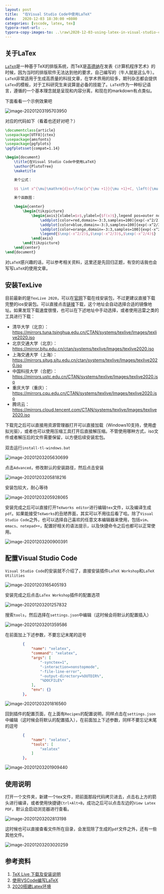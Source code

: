 ```yaml
---
layout: post
title:  "在Visual Studio Code中使用LaTeX"
date:   2020-12-03 18:30:00 +0800
categories: [vscode, latex, tex]
typora-root-url: ..
typora-copy-images-to: ..\raw\2020-12-03-using-latex-in-visual-studio-code
---
```


## 关于LaTex

[`LaTeX`](https://zh.wikipedia.org/wiki/LaTeX)是一种基于TeX的排版系统，而TeX是[高德纳](https://zh.wikipedia.org/wiki/%E9%AB%98%E5%BE%B7%E7%BA%B3)在发表《计算机程序艺术》的时候，因为当时的排版软件无法达到他的要求，自己编写的（牛人就是这么牛）。`LaTeX`非常适用于生成高质量的科技文章，在学术界用的较多，期刊杂志都会提供`LaTex`的模板，对于工科研究生来说算是必备的技能了。`LaTeX`作为一种标记语言，遵循的一个基本理念就是呈现和内容分离，和现在的markdown有点类似。

下面看看一个示例效果吧

![image-20201203195703950](/raw/2020-12-03-using-latex-in-visual-studio-code/image-20201203195703950.png)


对应的代码如下（看着也还好对吧？）

```latex
\documentclass{article}
\usepackage[UTF8]{ctex}
\usepackage{amsfonts}
\usepackage{pgfplots}
\pgfplotsset{compat=1.14}

\begin{document}
    \title{在Visual Studio Code中使用LaTeX}
    \author{PlutoTree}
    \maketitle

    来个公式：

    $$ \int x^{\mu}\mathrm{d}x=\frac{x^{\mu +1}}{\mu +1}+C, \left({\mu \neq -1}\right) $$
    
    来个函数图：

    \begin{center}
        \begin{tikzpicture}
            \begin{axis}[xlabel=$x$,ylabel={$f(x)$},legend pos=outer north east,axis lines=left]
                \addplot[color=red,domain=-3:3,samples=100]{exp(-x^2/2)};
                \addplot[color=blue,domain=-3:3,samples=100]{exp(-x^2/3)};
                \addplot[color=orange,domain=-3:3,samples=100]{exp(-x^2/4)};
                \legend{$\exp(-x^2/2)$,$\exp(-x^2/3)$,$\exp(-x^2/4)$}
            \end{axis}
        \end{tikzpicture}
    \end{center}
\end{document}
```

对`LaTeX`感兴趣的话，可以参考相关资料，这里还是先回归正题，有空的话我也会写写`LaTeX`的使用文章。

## 安装TexLive

目前最新的是`TexLive 2020`，可以在[官网](https://www.tug.org/texlive/)下载在线安装包，不过更建议直接下载完整的ios安装包。可以直接点击[链接](http://mirror.ctan.org/systems/texlive/Images/texlive2020.iso)下载，这个地址会自动选择合适的镜像地址。如果发现下载速度很慢，也可以在下述地址中手动选择，或者使用迅雷之类的工具进行下载：

- 清华大学（北京）：https://mirrors.tuna.tsinghua.edu.cn/CTAN/systems/texlive/Images/texlive2020.iso
- 北京交通大学（北京）：https://mirror.bjtu.edu.cn/ctan/systems/texlive/Images/texlive2020.iso
- 上海交通大学（上海）：https://mirrors.sjtug.sjtu.edu.cn/ctan/systems/texlive/Images/texlive2020.iso
- 中国科技大学（合肥）：https://mirrors.ustc.edu.cn/CTAN/systems/texlive/Images/texlive2020.iso
- 重庆大学（重庆）：https://mirrors.cqu.edu.cn/CTAN/systems/texlive/Images/texlive2020.iso
- 腾讯云：https://mirrors.cloud.tencent.com/CTAN/systems/texlive/Images/texlive2020.iso

下载完之后可以直接用资源管理器打开可以直接加载（Windows10支持，使用虚拟光驱），或者也可以使用压缩工具打开后直接解压缩。不管使用哪种方式，iso文件或者解压后的文件需要保留，以方便后续安装宏包。

双击运行`install-tl-windows.bat`

![image-20201203205630699](/raw/2020-12-03-using-latex-in-visual-studio-code/image-20201203205630699.png)

点击`Advanced`，修改默认的安装路径，然后点击安装

![image-20201203205818216](/raw/2020-12-03-using-latex-in-visual-studio-code/image-20201203205818216.png)

安装包较大，耐心等待

![image-20201203205928065](/raw/2020-12-03-using-latex-in-visual-studio-code/image-20201203205928065.png)

安装完成之后可以直接打开`TeXworks editor`进行编辑`tex`文件，以及编译生成`pdf`。如果能接受`TeXworks`的丑陋界面，其实可以不用往后看了哈。除了`Visual Studio Code`之外，也可以选择自己喜欢的任意文本编辑器来使用，包括`vim`、`emacs`、`notepad++`，配置好相关的语法提示，以及快捷命令之后也都可以正常使用。

![image-20201203200900391](/raw/2020-12-03-using-latex-in-visual-studio-code/image-20201203200900391.png)

## 配置Visual Studio Code

`Visual Studio Code`的安装就不介绍了，直接安装插件`LaTeX Workshop`和`LaTeX Utilities`

![image-20201203165405193](/raw/2020-12-03-using-latex-in-visual-studio-code/image-20201203165405193.png)

安装完成之后点击`LaTex Workshop`插件的配置选项

![image-20201203201257832](/raw/2020-12-03-using-latex-in-visual-studio-code/image-20201203201257832.png)

搜索`tools`，然后选择在`settings.json`中编辑（这时候会将默认的配置插入）

![image-20201203201359586](/raw/2020-12-03-using-latex-in-visual-studio-code/image-20201203201359586.png)

在前面加上下述参数，不要忘记末尾的逗号

```json
        {
            "name": "xelatex",
            "command": "xelatex",
            "args": [
                "-synctex=1",
                "-interaction=nonstopmode",
                "-file-line-error",
                "-output-directory=%OUTDIR%",
                "%DOCFILE%"
            ],
            "env": {}
        },
```

![image-20201203201816560](/raw/2020-12-03-using-latex-in-visual-studio-code/image-20201203201816560.png)

回到插件的配置页面，在上面有`Recipes`的配置说明，同样点击在`settings.json`中编辑（这时候会将默认的配置插入），在前面加上下述参数，同样不要忘记末尾的逗号

```json
        {
            "name": "xelatex",
            "tools": [
                "xelatex"
            ]
        },
```

![image-20201203201909440](/raw/2020-12-03-using-latex-in-visual-studio-code/image-20201203201909440.png)

## 使用说明

打开一个文件夹，新建一个tex文件，把前面那段代码拷贝进去，点击右上方的箭头进行编译，或者使用快捷键`Ctrl+Alt+B`，成功之后可以点击左边的`View Latex PDF`，默认会启动浏览器进行查看。

![image-20201203202813198](/raw/2020-12-03-using-latex-in-visual-studio-code/image-20201203202813198.png)

这时候也可以直接查看文件所在目录，会发现除了生成的`pdf`文件之外，还有一些其他文件。

![image-20201203203020259](/raw/2020-12-03-using-latex-in-visual-studio-code/image-20201203203020259.png)

## 参考资料

1. [TeX Live 下载及安装说明](https://liam.page/texlive/)
2. [使用VSCode编写LaTeX](https://zhuanlan.zhihu.com/p/38178015)
3. [2020搭建Latex环境](https://zhuanlan.zhihu.com/p/58811994)